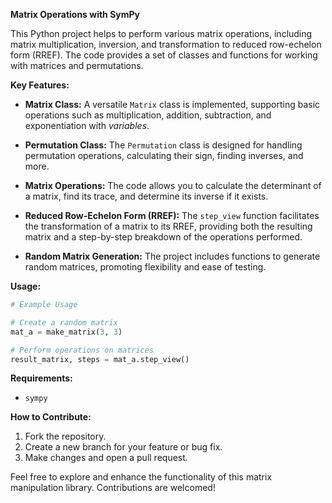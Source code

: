 **Matrix Operations with SymPy**

This Python project helps to perform various matrix operations, including matrix multiplication, inversion, and transformation to reduced row-echelon form (RREF). The code provides a set of classes and functions for working with matrices and permutations.

**Key Features:**
- **Matrix Class:** A versatile `Matrix` class is implemented, supporting basic operations such as multiplication, addition, subtraction, and exponentiation with *variables*.
  
- **Permutation Class:** The `Permutation` class is designed for handling permutation operations, calculating their sign, finding inverses, and more.

- **Matrix Operations:** The code allows you to calculate the determinant of a matrix, find its trace, and determine its inverse if it exists.

- **Reduced Row-Echelon Form (RREF):** The `step_view` function facilitates the transformation of a matrix to its RREF, providing both the resulting matrix and a step-by-step breakdown of the operations performed.

- **Random Matrix Generation:** The project includes functions to generate random matrices, promoting flexibility and ease of testing.

**Usage:**
```python
# Example Usage

# Create a random matrix
mat_a = make_matrix(3, 3)

# Perform operations on matrices
result_matrix, steps = mat_a.step_view()
```

**Requirements:**
- `sympy`

**How to Contribute:**
1. Fork the repository.
2. Create a new branch for your feature or bug fix.
3. Make changes and open a pull request.

Feel free to explore and enhance the functionality of this matrix manipulation library. Contributions are welcomed!
